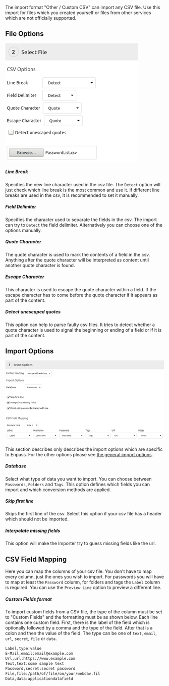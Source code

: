 The import format "Other / Custom CSV" can import any CSV file.
Use this import for files which you created yourself or files from other services which are not officially supported.



## File Options
![Parsing options for custom csv files](../_files/import-custom-csv-options.png)

##### Line Break
Specifies the new line character used in the csv file.
The `Detect` option will just check which line break is the most common and use it.
If different line breaks are used in the csv, it is recommended to set it manually.

##### Field Delimiter
Specifies the character used to separate the fields in the csv. 
The import can try to `Detect` the field delimiter.
Alternatively you can choose one of the options manually.

##### Quote Character
The quote character is used to mark the contents of a field in the csv. 
Anything after the quote character will be interpreted as content until another quote character is found.

##### Escape Character
This character is used to escape the quote character within a field. 
If the escape character has to come before the quote character if it appears as part of the content.

##### Detect unescaped quotes
This option can help to parse faulty csv files. 
It tries to detect whether a quote character is used to signal the beginning or ending of a field or if it is part of the content.



## Import Options
![Import options and field mapping for a custom csv file](../_files/import-custom-csv-mapping.png)

This section describes only describes the import options which are specific to Enpass.
For the other options please see [the general import options](../Import#Import-Options).

##### Database
Select what type of data you want to import.
You can choose between `Passwords`, `Folders` and `Tags`.
This option defines which fields you can import and which conversion methods are applied.

##### Skip first line
Skips the first line of the csv.
Select this option if your csv file has a header which should not be imported.

##### Interpolate missing fields
This option will make the Importer try to guess missing fields like the url.



## CSV Field Mapping
Here you can map the columns of your csv file. 
You don't have to map every column, just the ones you wish to import.
For passwords you will have to map at least the `Password` column, for folders and tags the `Label` column is required.
You can use the `Preview Line` option to preview a different line.

##### Custom Fields format
To import custom fields from a CSV file, the type of the column must be set to "Custom Fields" and the formatting must be as shown below.
Each line contains one custom field.
First, there is the label of the field which is optionally followed by a comma and the type of the field.
After that is a colon and then the value of the field.
The type can be one of `text`, `email`, `url`, `secret`, `file` or `data`.

```
Label,type:value
E-Mail,email:email@example.com
Url,url:https://www.example.com
Text,text:some sample text
Password,secret:secret password
File,file:/path/of/file/on/your/webdav.fil
Data,data:applicationdatafield
```